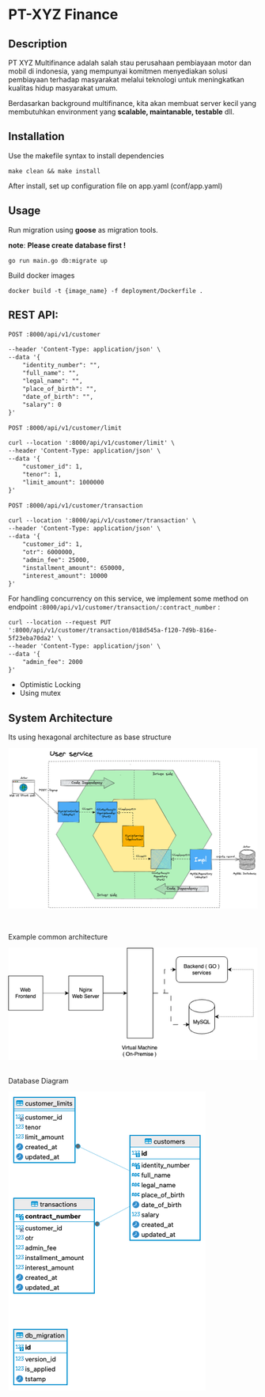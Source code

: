 # PT-XYZ Finance

## Description
PT XYZ Multifinance adalah salah stau perusahaan pembiayaan motor dan mobil di indonesia,
yang mempunyai komitmen menyediakan solusi pembiayaan terhadap masyarakat melalui teknologi 
untuk meningkatkan kualitas hidup masyarakat umum.

Berdasarkan background multifinance, kita akan membuat server kecil yang membutuhkan environment yang __scalable, maintanable, testable__ dll.

## Installation
Use the makefile syntax to install dependencies
```shell
make clean && make install
```

After install, set up configuration file on app.yaml (conf/app.yaml)

## Usage
Run migration using __goose__ as migration tools. <br />

__note__: __Please create database first !__
```shell
go run main.go db:migrate up
```

Build docker images
```shell
docker build -t {image_name} -f deployment/Dockerfile .
```
## REST API:
`POST :8000/api/v1/customer`
```curl --location ':8000/api/v1/customer' \
--header 'Content-Type: application/json' \
--data '{
    "identity_number": "",
    "full_name": "",
    "legal_name": "",
    "place_of_birth": "",
    "date_of_birth": "",
    "salary": 0
}'
```

`POST :8000/api/v1/customer/limit`
```
curl --location ':8000/api/v1/customer/limit' \
--header 'Content-Type: application/json' \
--data '{
    "customer_id": 1,
    "tenor": 1,
    "limit_amount": 1000000
}'
```

`POST :8000/api/v1/customer/transaction`
```
curl --location ':8000/api/v1/customer/transaction' \
--header 'Content-Type: application/json' \
--data '{
    "customer_id": 1,
    "otr": 6000000,
    "admin_fee": 25000,
    "installment_amount": 650000,
    "interest_amount": 10000
}'
```
For handling concurrency on this service, we implement some method on endpoint `:8000/api/v1/customer/transaction/:contract_number` :

```
curl --location --request PUT ':8000/api/v1/customer/transaction/018d545a-f120-7d9b-816e-5f23eba70da2' \
--header 'Content-Type: application/json' \
--data '{
    "admin_fee": 2000
}'
```
- Optimistic Locking
- Using mutex

## System Architecture
Its using hexagonal architecture as base structure

![alt text ](https://github.com/philipsjp26/PT-XYZ-Multifinance/blob/master/diagram.png?raw=true)

<br />

Example common architecture

![alt text ](https://github.com/philipsjp26/PT-XYZ-Multifinance/blob/master/architecture.png?raw=true)

<br />
Database Diagram

![alt text ](https://github.com/philipsjp26/PT-XYZ-Multifinance/blob/master/database.png?raw=true)
